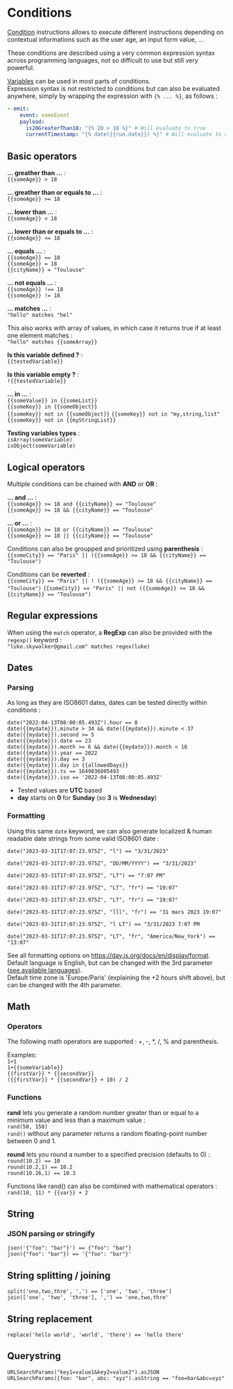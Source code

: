 # Conditions

[Condition](../instructions#conditions) instructions allows to execute different instructions depending on contextual informations such as the user age, an input form value, ...  

These conditions are described using a very common expression syntax across programming languages, not so difficult to use but still very powerful.  

[Variables](../instructions#variables) can be used in most parts of conditions.  
Expression syntax is not restricted to conditions but can also be evaluated anywhere, simply by wrapping the expression with `{% ... %}`, as follows :  
```yaml
- emit:
    event: someEvent
    payload:
      is20GreaterThan18: "{% 20 > 18 %}" # Will evaluate to true
      currentTimestamp: "{% date({{run.date}}) %}" # Will evaluate to current timestamp
```

## Basic operators

**... greather than ...** :  
`{{someAge}} > 18`   

**... greather than or equals to ...** :  
`{{someAge}} >= 18`  

**... lower than ...** :  
`{{someAge}} < 18`  

**... lower than or equals to ...** :  
`{{someAge}} <= 18`  

**... equals ...** :  
`{{someAge}} == 18`  
`{{someAge}} = 18`  
`{{cityName}} = "Toulouse"`  

**... not equals ...** :  
`{{someAge}} !== 18`  
`{{someAge}} != 18`  

**... matches ...** :  
`"hello" matches "hel"`  

This also works with array of values, in which case it returns true if at least one element matches :  
`"hello" matches {{someArray}}`

**Is this variable defined ?** :  
`{{testedVariable}}`  

**Is this variable empty ?** :  
`!{{testedVariable}}`  

**... in ...** :  
`{{someValue}} in {{someList}}`  
`{{someKey}} in {{someObject}}`  
`{{someKey}} not in {{someObject}}`
`{{someKey}} not in "my,string,list"`
`{{someKey}} not in {{myStringList}}`

**Testing variables types** :  
`isArray(someVariable)`  
`isObject(someVariable)`  


## Logical operators  

Multiple conditions can be chained with **AND** or **OR** :    

**... and ...** :  
`{{someAge}} >= 18 and {{cityName}} == "Toulouse"`    
`{{someAge}} >= 18 && {{cityName}} == "Toulouse"`  

**... or ...** :  
`{{someAge}} >= 18 or {{cityName}} == "Toulouse"`  
`{{someAge}} >= 18 || {{cityName}} == "Toulouse"`  

Conditions can also be groupped and prioritized using **parenthesis** :  
`{{someCity}} == "Paris" || ({{someAge}} >= 18 && {{cityName}} == "Toulouse")`

Conditions can be **reverted** :  
`{{someCity}} == "Paris" || ! ({{someAge}} >= 18 && {{cityName}} == "Toulouse")`
`{{someCity}} == "Paris" || not ({{someAge}} >= 18 && {{cityName}} == "Toulouse")`

## Regular expressions  
When using the `match` operator, a **RegExp** can also be provided with the `regexp()` keyword :  
`
"luke.skywalker@gmail.com" matches regex(luke)
`

## Dates
### Parsing
As long as they are ISO8601 dates, dates can be tested directly within conditions :  

`date("2022-04-13T08:00:05.493Z").hour == 8`   
`date({{mydate}}).minute > 34 && date({{mydate}}).minute < 37`  
`date({{mydate}}).second >= 5`  
`date({{mydate}}).date == 23`  
`date({{mydate}}).month >= 6 && date({{mydate}}).month < 10`  
`date({{mydate}}).year == 2022`  
`date({{mydate}}).day == 3`  
`date({{mydate}}).day in {{allowedDays}}`     
`date({{mydate}}).ts == 1649836805493`  
`date({{mydate}}).iso == '2022-04-13T08:00:05.493Z'`  

* Tested values are **UTC** based  
* **day** starts on **0** for **Sunday** (so **3** is **Wednesday**)

### Formatting
Using this same `date` keyword, we can also generate localized & human readable date strings from some valid ISO8601 date :  

`date("2023-03-31T17:07:23.975Z", "l") == "3/31/2023"`

`date("2023-03-31T17:07:23.975Z", "DD/MM/YYYY") == "3/31/2023"`

`date("2023-03-31T17:07:23.975Z", "LT") == "7:07 PM"`

`date("2023-03-31T17:07:23.975Z", "LT", "fr") == "19:07"`

`date("2023-03-31T17:07:23.975Z", "LT", "fr") == "19:07"`

`date("2023-03-31T17:07:23.975Z", "lll", "fr") == "31 mars 2023 19:07"`

`date("2023-03-31T17:07:23.975Z", "l LT") == "3/31/2023 7:07 PM`

`date("2023-03-31T17:07:23.975Z", "LT", "fr", "America/New_York") == "13:07"`

See all formatting options on https://day.js.org/docs/en/display/format.  
Default language is English, but can be changed with the 3rd parameter ([see available languages](https://github.com/iamkun/dayjs/tree/dev/src/locale)).   
Default time zone is 'Europe/Paris' (explaining the +2 hours shift above), but can be changed with the 4th parameter.

## Math

### Operators
The following math operators are supported : +, -, *, /, % and parenthesis.  

Examples:  
`1+1`  
`1+{{someVariable}}`  
`{{firstVar}} * {{secondVar}}`  
`({{firstVar}} * {{secondVar}} + 10) / 2`   

### Functions

**rand** lets you generate a random number greater than or equal to a minimum value and  less than a maximum value :  
`rand(50, 150)`  
`rand()` without any parameter returns a random floating-point number between 0 and 1.  

**round** lets you round a number to a specified precision (defaults to 0) :  
`round(10.2) == 10`  
`round(10.2,1) == 10.2`  
`round(10.26,1) == 10.3`  

Functions like rand() can also be combined with mathematical operators : `rand(10, 11) * {{var}} + 2`


## String

### JSON parsing or stringify
`json('{"foo": "bar"}') == {"foo": "bar"}`  
`json({"foo": "bar"}) == '{"foo": "bar"}'`  

## String splitting / joining
`split('one,two,thre', ',') == ['one', 'two', 'three']`  
`join(['one', 'two', 'three'], ',') == 'one,two,thre'`  

## String replacement
`replace('hello world', 'world', 'there') == 'hello there'`

## Querystring
`URLSearchParams("key1=value1&key2=value2").asJSON`
`URLSearchParams({foo: "bar", abc: "xyz").asString == "foo=bar&abc=xyz"`
